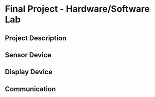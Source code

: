 # Final Project - Hardware/Software Lab

## Project Description

## Sensor Device

## Display Device

## Communication